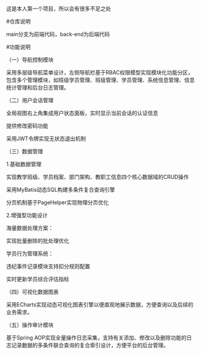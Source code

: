 #####
这是本人第一个项目，所以会有很多不足之处

#仓库说明

main分支为前端代码，back-end为后端代码

#功能说明

（一）导航控制模块

采用多层级导航菜单设计，左侧导航栏基于RBAC权限模型实现模块化功能分区，包含多个管理模块，如班级学员管理、班级管理、学员管理、系统信息管理、信息统计管理和后台日志管理。

（二）用户会话管理

全局视图右上角集成用户状态面板，实时显示当前会话的认证信息

提供修改密码功能

采用JWT令牌实现无状态退出机制

（三）数据管理

1.基础数据管理

实现教学班级、学员档案、部门架构、教职工信息四个核心数据域的CRUD操作

采用MyBatis动态SQL构建多条件复合查询引擎

分页机制基于PageHelper实现物理分页优化

2.增强型功能设计

海量数据处理方案：

实现批量删除的批处理优化

学员行为管理系统：

违纪事件记录模块支持扣分规则配置

实时更新学员综合评估指标

（四）可视化数据图表

采用ECharts实现动态可视化图表引擎以便直观地展示数据，方便查询以及后续的业务需求。

（五）操作审计模块

基于Spring AOP实现全量操作日志采集，支持有关添加、修改以及删除功能的日志记录数据的多条件联合查询的复合索引设计，方便平台的后台管理。

